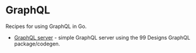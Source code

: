# GraphQL

Recipes for using GraphQL in Go.

* [GraphQL server](server) - simple GraphQL server using the 99 Designs GraphQL package/codegen.
